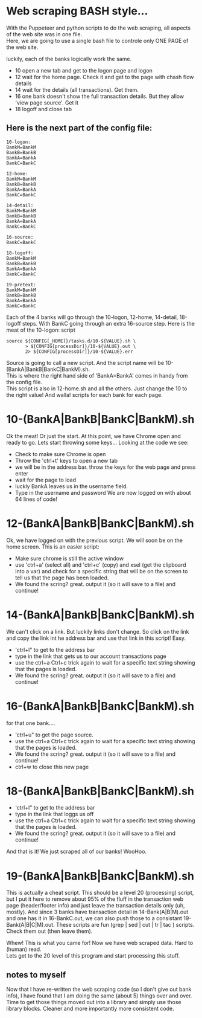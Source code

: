 # Web scraping BASH style...
With the Puppeteer and python scripts to do the web scraping, all aspects of the web site was in one file.  
Here, we are going to use a single bash file to controle only ONE PAGE of the web site.  

luckily, each of the banks logically work the same.
* 10 open a new tab and get to the logon page and logon
* 12 wait for the home page.  Check it and get to the page with chash flow details
* 14 wait for the details (all transactions).  Get them.
* 16 one bank doesn't show the full transaction details.  But they allow 'view page source'.  Get it
* 18 logoff and close tab

## Here is the next part of the config file:
```
10-logon:
BankM=BankM
BankB=BankB
BankA=BankA
BankC=BankC

12-home:
BankM=BankM
BankB=BankB
BankA=BankA
BankC=BankC

14-detail:
BankM=BankM
BankB=BankB
BankA=BankA
BankC=BankC

16-source:
BankC=BankC

18-logoff:
BankM=BankM
BankB=BankB
BankA=BankA
BankC=BankC

19-pretext:
BankM=BankM
BankB=BankB
BankA=BankA
BankC=BankC
```

Each of the 4 banks will go through the 10-logon, 12-home, 14-detail, 18-logoff steps. 
With BankC going through an extra 16-source step.  Here is the meat of the 10-logon: script

```
source ${CONFIG[_HOME]}/tasks.d/10-${VALUE}.sh \
       > ${CONFIG[processDir]}/10-${VALUE}.out \
       2> ${CONFIG[processDir]}/10-${VALUE}.err
```

Source is going to call a new script.  And the script name will be 10-(BankA|BankB|BankC|BankM).sh.  
This is where the right hand side of 'BankA=BankA' comes in handy from the config file.  
This script is also in 12-home.sh and all the others.  Just change the 10 to the right value!  And walla!
scripts for each bank for each page.

# 10-(BankA|BankB|BankC|BankM).sh
Ok the meat!  Or just the start.  At this point, we have Chrome open and ready to go.  Lets start
throwing some keys...
Looking at the code we see:
* Check to make sure Chrome is open
* Throw the 'ctrl+t' keys to open a new tab
* we will be in the address bar.  throw the keys for the web page and press enter
* wait for the page to load
* luckly BankA leaves us in the username field.
* Type in the username and password
We are now logged on with about 64 lines of code!

# 12-(BankA|BankB|BankC|BankM).sh
Ok, we have logged on with the previous script.  We will soon be on the home screen.  This is an easier script:
* Make sure chrome is still the active window
* use 'ctrl+a' (select all) and 'ctrl+c' (copy) and xsel (get the clipboard into a var) and check for a specific string that will be on the screen to tell us that the page has been loaded.
* We found the scring?  great.  output it (so it will save to a file) and continue!

# 14-(BankA|BankB|BankC|BankM).sh
We can't click on a link.  But luckily links don't change.  So click on the link and copy the link int he address bar and use that link in this script!  Easy.
* 'ctrl+l" to get to the address bar
* type in the link that gets us to our account transactions page
* use the ctrl+a Ctrl+c trick again to wait for a specific text string showing that the pages is loaded.
* We found the scring?  great.  output it (so it will save to a file) and continue!

# 16-(BankA|BankB|BankC|BankM).sh
for that one bank....
* 'ctrl+u" to get the page source.
* use the ctrl+a Ctrl+c trick again to wait for a specific text string showing that the pages is loaded.
* We found the scring?  great.  output it (so it will save to a file) and continue!
* ctrl+w to close this new page

# 18-(BankA|BankB|BankC|BankM).sh
* 'ctrl+l" to get to the address bar
* type in the link that loggs us off
* use the ctrl+a Ctrl+c trick again to wait for a specific text string showing that the pages is loaded.
* We found the scring?  great.  output it (so it will save to a file) and continue!

And that is it!  We just scraped all of our banks!  WooHoo.  

# 19-(BankA|BankB|BankC|BankM).sh
This is actually a cheat script.  This should be a level 20 (processing) script, but I put it here to remove
about 95% of the fluff in the transaction web page (header/footer info) and just leave the transaction details only (uh, mostly).  And since 3 banks have transaction detail in 14-Bank(A|B|M).out and one has it in 16-BankC.out, we can also push those to a consistant 19-Bank(A|B|C|M).out.
These scripts are fun (grep | sed | cut | tr | tac ) scripts.  Check them out (then leave them).  

Whew!  This is what you came for!  Now we have web scraped data.  Hard to (human) read.  
Lets get to the 20 level of this program and start processing this stuff.


## notes to myself
Now that I have re-written the web scraping code (so I don't give out bank info), I have found that
I am doing the same (about 5) things over and over.  Time to get those things moved out into a library
and simply use those library blocks.  Cleaner and more importantly more consistent code.

